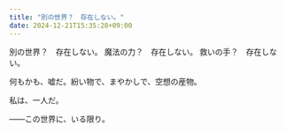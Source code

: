 ```yaml
---
title: "別の世界？　存在しない。"
date: 2024-12-21T15:35:28+09:00
---
```

別の世界？　存在しない。
魔法の力？　存在しない。
救いの手？　存在しない。

何もかも、嘘だ。紛い物で、まやかしで、空想の産物。

私は、一人だ。


――この世界に、いる限り。
